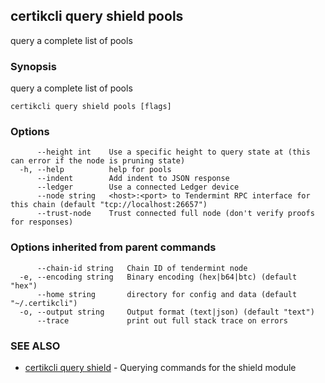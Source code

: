 ## certikcli query shield pools

query a complete list of pools

### Synopsis

query a complete list of pools

```
certikcli query shield pools [flags]
```

### Options

```
      --height int    Use a specific height to query state at (this can error if the node is pruning state)
  -h, --help          help for pools
      --indent        Add indent to JSON response
      --ledger        Use a connected Ledger device
      --node string   <host>:<port> to Tendermint RPC interface for this chain (default "tcp://localhost:26657")
      --trust-node    Trust connected full node (don't verify proofs for responses)
```

### Options inherited from parent commands

```
      --chain-id string   Chain ID of tendermint node
  -e, --encoding string   Binary encoding (hex|b64|btc) (default "hex")
      --home string       directory for config and data (default "~/.certikcli")
  -o, --output string     Output format (text|json) (default "text")
      --trace             print out full stack trace on errors
```

### SEE ALSO

* [certikcli query shield](certikcli_query_shield.md)	 - Querying commands for the shield module


